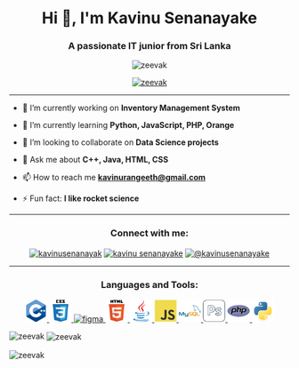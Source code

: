 <h1 align="center">Hi 👋, I'm Kavinu Senanayake</h1>
<h3 align="center">A passionate IT junior from Sri Lanka</h3>

<p align="center"> <img src="https://komarev.com/ghpvc/?username=zeevak&label=Profile%20views&color=0e75b6&style=flat" alt="zeevak" /> </p>

<p align="center"> <a href="https://github.com/ryo-ma/github-profile-trophy"><img src="https://github-profile-trophy.vercel.app/?username=zeevak" alt="zeevak" /></a> </p>

---
- 🔭 I’m currently working on **Inventory Management System**

- 🌱 I’m currently learning **Python, JavaScript, PHP, Orange**

- 👯 I’m looking to collaborate on **Data Science projects**

- 💬 Ask me about **C++, Java, HTML, CSS**

- 📫 How to reach me **kavinurangeeth@gmail.com**

- ⚡ Fun fact: **I like rocket science**

---
<h3 align="center">Connect with me:</h3>
<p align="center">
<a href="https://twitter.com/kavinusenanayak" target="blank"><img align="center" src="https://raw.githubusercontent.com/rahuldkjain/github-profile-readme-generator/master/src/images/icons/Social/twitter.svg" alt="kavinusenanayak" height="30" width="40" /></a>
<a href="https://linkedin.com/in/kavinu-senanayake-683b3b198" target="blank"><img align="center" src="https://raw.githubusercontent.com/rahuldkjain/github-profile-readme-generator/master/src/images/icons/Social/linked-in-alt.svg" alt="kavinu senanayake" height="30" width="40" /></a>
<a href="https://medium.com/@kavinusenanayake" target="blank"><img align="center" src="https://raw.githubusercontent.com/rahuldkjain/github-profile-readme-generator/master/src/images/icons/Social/medium.svg" alt="@kavinusenanayake" height="30" width="40" /></a>
</p>

---
<h3 align="center">Languages and Tools:</h3>
<p align="center"> <a href="https://www.w3schools.com/cpp/" target="_blank" rel="noreferrer"> <img src="https://raw.githubusercontent.com/devicons/devicon/master/icons/cplusplus/cplusplus-original.svg" alt="cplusplus" width="40" height="40"/> </a> <a href="https://www.w3schools.com/css/" target="_blank" rel="noreferrer"> <img src="https://raw.githubusercontent.com/devicons/devicon/master/icons/css3/css3-original-wordmark.svg" alt="css3" width="40" height="40"/> </a> <a href="https://www.figma.com/" target="_blank" rel="noreferrer"> <img src="https://www.vectorlogo.zone/logos/figma/figma-icon.svg" alt="figma" width="40" height="40"/> </a> <a href="https://www.w3.org/html/" target="_blank" rel="noreferrer"> <img src="https://raw.githubusercontent.com/devicons/devicon/master/icons/html5/html5-original-wordmark.svg" alt="html5" width="40" height="40"/> </a> <a href="https://www.java.com" target="_blank" rel="noreferrer"> <img src="https://raw.githubusercontent.com/devicons/devicon/master/icons/java/java-original.svg" alt="java" width="40" height="40"/> </a> <a href="https://developer.mozilla.org/en-US/docs/Web/JavaScript" target="_blank" rel="noreferrer"> <img src="https://raw.githubusercontent.com/devicons/devicon/master/icons/javascript/javascript-original.svg" alt="javascript" width="40" height="40"/> </a> <a href="https://www.mysql.com/" target="_blank" rel="noreferrer"> <img src="https://raw.githubusercontent.com/devicons/devicon/master/icons/mysql/mysql-original-wordmark.svg" alt="mysql" width="40" height="40"/> </a> <a href="https://www.photoshop.com/en" target="_blank" rel="noreferrer"> <img src="https://raw.githubusercontent.com/devicons/devicon/master/icons/photoshop/photoshop-line.svg" alt="photoshop" width="40" height="40"/> </a> <a href="https://www.php.net" target="_blank" rel="noreferrer"> <img src="https://raw.githubusercontent.com/devicons/devicon/master/icons/php/php-original.svg" alt="php" width="40" height="40"/> </a> <a href="https://www.python.org" target="_blank" rel="noreferrer"> <img src="https://raw.githubusercontent.com/devicons/devicon/master/icons/python/python-original.svg" alt="python" width="40" height="40"/> </a> </p>

<p><img align="left" src="https://github-readme-stats.vercel.app/api/top-langs?username=zeevak&show_icons=true&locale=en&layout=compact" alt="zeevak" /></p>

<p>&nbsp;<img align="center" src="https://github-readme-stats.vercel.app/api?username=zeevak&show_icons=true&locale=en" alt="zeevak" /></p>

<p><img align="center" src="https://github-readme-streak-stats.herokuapp.com/?user=zeevak&" alt="zeevak" /></p>
